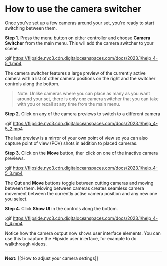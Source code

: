 # How to use the camera switcher

Once you've set up a few cameras around your set, you're ready to start switching between them.

**Step 1.** Press the menu button on either controller and choose **Camera Switcher** from the main menu. This will add the camera switcher to your scene.

:gif https://flipside.nyc3.cdn.digitaloceanspaces.com/docs/2023.1/help_4-5_1.mp4

The camera switcher features a large preview of the currently active camera with a list of other camera positions on the right and the switcher controls along the bottom.

> Note: Unlike cameras where you can place as many as you want around your set, there is only one camera switcher that you can take with you or recall at any time from the main menu.

**Step 2.** Click on any of the camera previews to switch to a different camera

:gif https://flipside.nyc3.cdn.digitaloceanspaces.com/docs/2023.1/help_4-5_2.mp4

The last preview is a mirror of your own point of view so you can also capture point of view (POV) shots in addition to placed cameras.

**Step 3.** Click on the **Move** button, then click on one of the inactive camera previews.

:gif https://flipside.nyc3.cdn.digitaloceanspaces.com/docs/2023.1/help_4-5_3.mp4

The **Cut** and **Move** buttons toggle between cutting cameras and moving between them. Moving between cameras creates seamless camera movement between the currently active camera position and any new one you select.

**Step 4.** Click **Show UI** in the controls along the bottom.

:gif https://flipside.nyc3.cdn.digitaloceanspaces.com/docs/2023.1/help_4-5_4.mp4

Notice how the camera output now shows user interface elements. You can use this to capture the Flipside user interface, for example to do walkthrough videos.

---

**Next:** [[:How to adjust your camera settings]]
